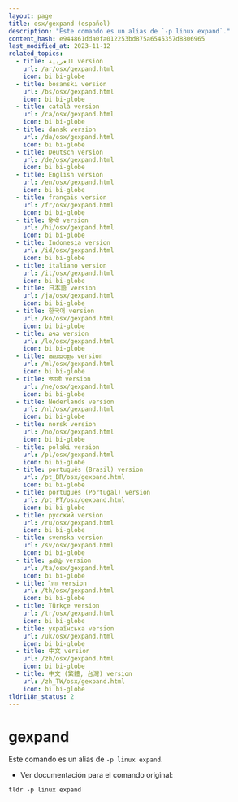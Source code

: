 ```yaml
---
layout: page
title: osx/gexpand (español)
description: "Este comando es un alias de `-p linux expand`."
content_hash: e944861dda0fa012253bd875a6545357d8806965
last_modified_at: 2023-11-12
related_topics:
  - title: العربية version
    url: /ar/osx/gexpand.html
    icon: bi bi-globe
  - title: bosanski version
    url: /bs/osx/gexpand.html
    icon: bi bi-globe
  - title: català version
    url: /ca/osx/gexpand.html
    icon: bi bi-globe
  - title: dansk version
    url: /da/osx/gexpand.html
    icon: bi bi-globe
  - title: Deutsch version
    url: /de/osx/gexpand.html
    icon: bi bi-globe
  - title: English version
    url: /en/osx/gexpand.html
    icon: bi bi-globe
  - title: français version
    url: /fr/osx/gexpand.html
    icon: bi bi-globe
  - title: हिन्दी version
    url: /hi/osx/gexpand.html
    icon: bi bi-globe
  - title: Indonesia version
    url: /id/osx/gexpand.html
    icon: bi bi-globe
  - title: italiano version
    url: /it/osx/gexpand.html
    icon: bi bi-globe
  - title: 日本語 version
    url: /ja/osx/gexpand.html
    icon: bi bi-globe
  - title: 한국어 version
    url: /ko/osx/gexpand.html
    icon: bi bi-globe
  - title: ລາວ version
    url: /lo/osx/gexpand.html
    icon: bi bi-globe
  - title: മലയാളം version
    url: /ml/osx/gexpand.html
    icon: bi bi-globe
  - title: नेपाली version
    url: /ne/osx/gexpand.html
    icon: bi bi-globe
  - title: Nederlands version
    url: /nl/osx/gexpand.html
    icon: bi bi-globe
  - title: norsk version
    url: /no/osx/gexpand.html
    icon: bi bi-globe
  - title: polski version
    url: /pl/osx/gexpand.html
    icon: bi bi-globe
  - title: português (Brasil) version
    url: /pt_BR/osx/gexpand.html
    icon: bi bi-globe
  - title: português (Portugal) version
    url: /pt_PT/osx/gexpand.html
    icon: bi bi-globe
  - title: русский version
    url: /ru/osx/gexpand.html
    icon: bi bi-globe
  - title: svenska version
    url: /sv/osx/gexpand.html
    icon: bi bi-globe
  - title: தமிழ் version
    url: /ta/osx/gexpand.html
    icon: bi bi-globe
  - title: ไทย version
    url: /th/osx/gexpand.html
    icon: bi bi-globe
  - title: Türkçe version
    url: /tr/osx/gexpand.html
    icon: bi bi-globe
  - title: українська version
    url: /uk/osx/gexpand.html
    icon: bi bi-globe
  - title: 中文 version
    url: /zh/osx/gexpand.html
    icon: bi bi-globe
  - title: 中文 (繁體, 台灣) version
    url: /zh_TW/osx/gexpand.html
    icon: bi bi-globe
tldri18n_status: 2
---
```

# gexpand

Este comando es un alias de `-p linux expand`.

- Ver documentación para el comando original:

`tldr -p linux expand`
